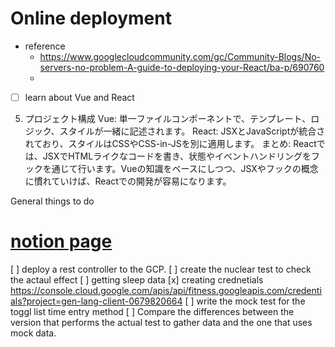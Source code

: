 # Online deployment 
- reference
  - https://www.googlecloudcommunity.com/gc/Community-Blogs/No-servers-no-problem-A-guide-to-deploying-your-React/ba-p/690760
  - 

- [ ] learn about Vue and React 
5. プロジェクト構成
Vue: 単一ファイルコンポーネントで、テンプレート、ロジック、スタイルが一緒に記述されます。
React: JSXとJavaScriptが統合されており、スタイルはCSSやCSS-in-JSを別に適用します。
まとめ:
Reactでは、JSXでHTMLライクなコードを書き、状態やイベントハンドリングをフックを通じて行います。Vueの知識をベースにしつつ、JSXやフックの概念に慣れていけば、Reactでの開発が容易になります。

General things to do 
# [notion page ](https://www.notion.so/lysander086/Data-ETL-and-get-API-to-gain-insights-2208732dc6fb48fa8fc1b426e1614421#359319ebcc8c4da48d11bc8e5d428015)
[ ] deploy a rest controller to the GCP. 
[ ] create the nuclear test to check the actaul effect
    [ ] getting sleep data 
        [x] creating crednetials 
            https://console.cloud.google.com/apis/api/fitness.googleapis.com/credentials?project=gen-lang-client-0679820664
[ ] write the mock test for the toggl list time entry method 
[ ] Compare the differences between the version that performs the actual test to gather data and the one that uses mock data. 